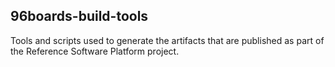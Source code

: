 ## 96boards-build-tools

Tools and scripts used to generate the artifacts that are published as part of the Reference Software Platform project.
